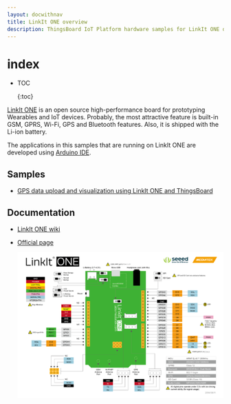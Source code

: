 ```yaml
---
layout: docwithnav
title: LinkIt ONE overview
description: ThingsBoard IoT Platform hardware samples for LinkIt ONE devices.
---
```


# index

* TOC

  {:toc}

[LinkIt ONE](http://wiki.seeed.cc/LinkIt_ONE/) is an open source high-performance board for prototyping Wearables and IoT devices. Probably, the most attractive feature is built-in GSM, GPRS, Wi-Fi, GPS and Bluetooth features. Also, it is shipped with the Li-ion battery.

The applications in this samples that are running on LinkIt ONE are developed using [Arduino IDE](https://www.arduino.cc/en/Main/Software).

## Samples

* [GPS data upload and visualization using LinkIt ONE and ThingsBoard](https://github.com/caoyingde/thingsboard.github.io/tree/9437083b88083a9b2563248432cbbe460867fbaf/docs/samples/linkit-one/gps/README.md)

## Documentation

* [LinkIt ONE wiki](http://wiki.seeed.cc/LinkIt_ONE/)
* [Official page](http://labs.mediatek.com/site/global/developer_tools/mediatek_linkit/whatis_linkit_one/index.gsp)

  ![image](https://raw.githubusercontent.com/SeeedDocument/Linkit-ONE/master/image/1000px-LinkItONE_RESOURCE.png)

